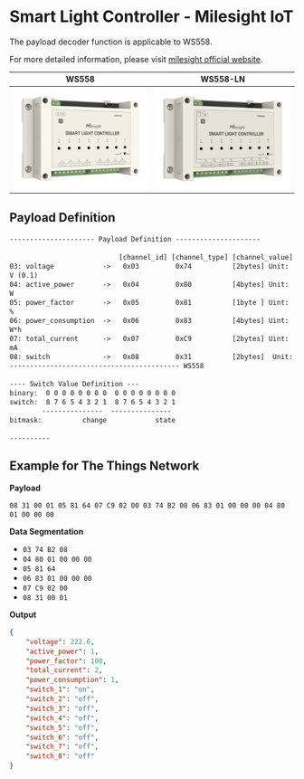 # Smart Light Controller - Milesight IoT

The payload decoder function is applicable to WS558.

For more detailed information, please visit [milesight official website](https://www.milesight-iot.com).

|        WS558        |         WS558-LN          |
| :-----------------: | :---------------------: |
| ![WS558](WS558.png) | ![WS558LN](WS558LN.png) |

## Payload Definition

```
--------------------- Payload Definition ---------------------

                           [channel_id] [channel_type] [channel_value]
03: voltage            ->   0x03         0x74          [2bytes] Unit: V (0.1)
04: active_power       ->   0x04         0x80          [4bytes] Unit: W
05: power_factor       ->   0x05         0x81          [1byte ] Uint: %
06: power_consumption  ->   0x06         0x83          [4bytes] Uint: W*h
07: total_current      ->   0x07         0xC9          [2bytes] Uint: mA
08: switch             ->   0x08         0x31          [2bytes]  Unit:
------------------------------------------ WS558

---- Switch Value Definition ---
binary:  0 0 0 0 0 0 0 0  0 0 0 0 0 0 0 0
switch:  8 7 6 5 4 3 2 1  8 7 6 5 4 3 2 1
        ---------------  ---------------
bitmask:          change            state

----------

```

## Example for The Things Network

**Payload**

```
08 31 00 01 05 81 64 07 C9 02 00 03 74 B2 08 06 83 01 00 00 00 04 80 01 00 00 00
```

**Data Segmentation**

-   `03 74 B2 08`
-   `04 80 01 00 00 00`
-   `05 81 64`
-   `06 83 01 00 00 00`
-   `07 C9 02 00`
-   `08 31 00 01`

**Output**

```json
{
    "voltage": 222.6,
    "active_power": 1,
    "power_factor": 100,
    "total_current": 2,
    "power_consumption": 1,
    "switch_1": "on",
    "switch_2": "off",
    "switch_3": "off",
    "switch_4": "off",
    "switch_5": "off",
    "switch_6": "off",
    "switch_7": "off",
    "switch_8": "off"
}
```
